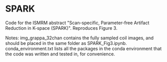 # SPARK
Code for the ISMRM abstract "Scan-specific, Parameter-free Artifact Reduction in K-space (SPARK)". Reproduces Figure 3.

Notes:
img_grappa_32chan contains the fully sampled coil images, and should be placed in the same folder as SPARK_Fig3.ipynb.
conda_environment.txt lists all the packages in the conda environment that the code was written and tested in, for convenience.

